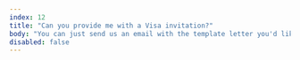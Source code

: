 ```yaml
---
index: 12
title: "Can you provide me with a Visa invitation?"
body: "You can just send us an email with the template letter you'd like us to sign and wi'll send it back to you. You can send this to <a href='mailto:info@swiftisland.nl'>our email</a>."
disabled: false
---
```

